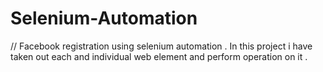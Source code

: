 # Selenium-Automation

// Facebook registration using selenium automation . In this project i have taken out each and individual web element  and perform operation on it .
